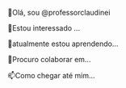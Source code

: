 👋Olá, sou @professorclaudinei

👀Estou interessado ...

🌱atualmente estou aprendendo...

💞️Procuro colaborar em...

📫Como chegar até mim...


<!---
professorclaudinei/professorclaudinei is a ✨ special ✨ repository because its `README.md` (this file) appears on your GitHub profile.
You can click the Preview link to take a look at your changes.
--->
